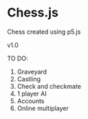 # Chess.js
Chess created using p5.js

v1.0

TO DO:
1. Graveyard
2. Castling
3. Check and checkmate
4. 1 player AI
5. Accounts
6. Online multiplayer
